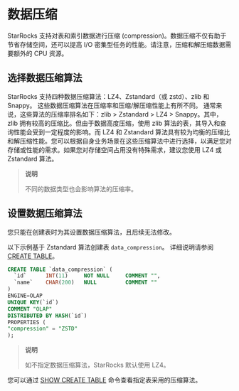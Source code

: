 # 数据压缩

StarRocks 支持对表和索引数据进行压缩 (compression)。数据压缩不仅有助于节省存储空间，还可以提高 I/O 密集型任务的性能。请注意，压缩和解压缩数据需要额外的 CPU 资源。

## 选择数据压缩算法

StarRocks 支持四种数据压缩算法：LZ4、Zstandard（或 zstd）、zlib 和 Snappy。 这些数据压缩算法在压缩率和压缩/解压缩性能上有所不同。 通常来说，这些算法的压缩率排名如下：zlib > Zstandard > LZ4 > Snappy。其中，zlib 拥有较高的压缩比。但由于数据高度压缩，使用 zlib 算法的表，其导入和查询性能会受到一定程度的影响。而 LZ4 和 Zstandard 算法具有较为均衡的压缩比和解压缩性能。您可以根据自身业务场景在这些压缩算法中进行选择，以满足您对存储或性能的需求。如果您对存储空间占用没有特殊需求，建议您使用 LZ4 或 Zstandard 算法。

> **说明**
>
> 不同的数据类型也会影响算法的压缩率。

## 设置数据压缩算法

您只能在创建表时为其设置数据压缩算法，且后续无法修改。

以下示例基于 Zstandard 算法创建表 `data_compression`。 详细说明请参阅 [CREATE TABLE](../sql-reference/sql-statements/data-definition/CREATE%20TABLE.md)。

```SQL
CREATE TABLE `data_compression` (
  `id`      INT(11)     NOT NULL     COMMENT "",
  `name`    CHAR(200)   NULL         COMMENT ""
)
ENGINE=OLAP 
UNIQUE KEY(`id`)
COMMENT "OLAP"
DISTRIBUTED BY HASH(`id`)
PROPERTIES (
"compression" = "ZSTD"
);
```

> **说明**
>
> 如不指定数据压缩算法，StarRocks 默认使用 LZ4。

您可以通过 [SHOW CREATE TABLE](../sql-reference/sql-statements/data-manipulation/SHOW%20CREATE%20TABLE.md) 命令查看指定表采用的压缩算法。
